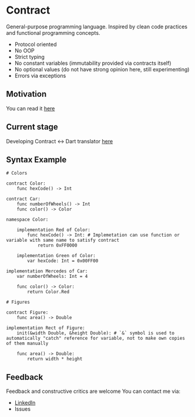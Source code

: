 # Contract
General-purpose programming language. Inspired by clean code practices and functional programming concepts.

- Protocol oriented
- No OOP
- Strict typing
- No constant variables (immutability provided via contracts itself)
- No optional values (do not have strong opinion here, still experimenting)
- Errors via exceptions

## Motivation
You can read it [here](https://github.com/ordohydra/Contract_Docs/blob/main/Motivation/motivation.md)

## Current stage
Developing Contract <-> Dart translator [here](https://github.com/ordohydra/contract)

## Syntax Example
```
# Colors

contract Color:
	func hexCode() -> Int

contract Car:
	func numberOfWheels() -> Int
	func color() -> Color

namespace Color:
	
	implementation Red of Color:
		func hexCode() -> Int: # Implemetation can use function or variable with same name to satisfy contract
			return 0xFF0000

	implementation Green of Color:
		var hexCode: Int = 0x00FF00

implementation Mercedes of Car:
	var numberOfWheels: Int = 4

	func color() -> Color:
		return Color.Red

# Figures

contract Figure:
	func area() -> Double

implementation Rect of Figure:
	init(&width Double, &height Double): # `&` symbol is used to automatically "catch" reference for variable, not to make own copies of them manually

	func area() -> Double:
		return width * height

```
## Feedback

Feedback and constructive critics are welcome
You can contact me via:

- [LinkedIn](https://www.linkedin.com/in/victor-sukochev/)
- Issues 